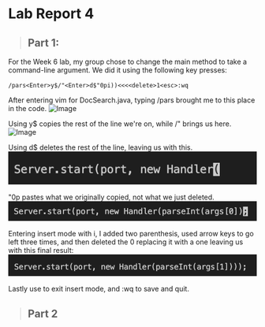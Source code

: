 # Lab Report 4

> ## Part 1:
For the Week 6 lab, my group chose to change the main method to take a command-line argument. We did it using the following key presses:
```
/pars<Enter>y$/"<Enter>d$"0pi))<<<<delete>1<esc>:wq
```
After entering vim for DocSearch.java, typing /pars<Enter> brought me to this place in the code.
![Image](/parse<Enter>.png)
  
Using y$ copies the rest of the line we're on, while /"<Enter> brings us here.
  ![Image](/".png)
  
  Using d$ deletes the rest of the line, leaving us with this.
  ![Image](d$.png)
  
  "0p pastes what we originally copied, not what we just deleted.
  ![Image]("0p.png)
  
  Entering insert mode with i, I added two parenthesis, used arrow keys to go left three times, and then deleted the 0 replacing it with a one leaving us with this final result:
  ![Image](finalResult.png)
  
  Lastly use <esc> to exit insert mode, and :wq to save and quit.
  
> ## Part 2
